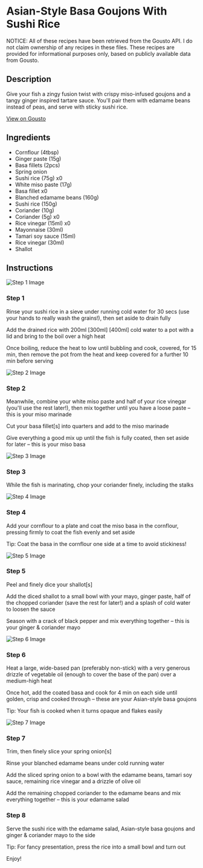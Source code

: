 # Asian-Style Basa Goujons With Sushi Rice

NOTICE: All of these recipes have been retrieved from the Gousto API. I do not claim ownership of any recipes in these files. These recipes are provided for informational purposes only, based on publicly available data from Gousto.

## Description

Give your fish a zingy fusion twist with crispy miso-infused goujons and a tangy ginger inspired tartare sauce. You'll pair them with edamame beans instead of peas, and serve with sticky sushi rice.

[View on Gousto](https://www.gousto.co.uk/recipes/cookbook/asian-style-fish-goujons-sushi-rice)

## Ingredients

- Cornflour (4tbsp)
- Ginger paste (15g)
- Basa fillets (2pcs)
- Spring onion
- Sushi rice (75g) x0
- White miso paste (17g)
- Basa fillet x0
- Blanched edamame beans (160g)
- Sushi rice (150g)
- Coriander (10g)
- Coriander (5g) x0
- Rice vinegar (15ml) x0
- Mayonnaise (30ml)
- Tamari soy sauce (15ml)
- Rice vinegar (30ml)
- Shallot

## Instructions

![Step 1 Image](https://production-media.gousto.co.uk/cms/recipe-step-image/Step-1-1678204722186-x200.jpg)

### Step 1

Rinse your sushi rice in a sieve under running cold water for 30 secs (use your hands to really wash the grains!), then set aside to drain fully

Add the drained rice with 200ml<span class="text-purple"><span class="text-danger"> [300ml]</span> [400ml]</span> cold water to a pot with a lid and bring to the boil over a high heat

Once boiling, reduce the heat to low until bubbling and cook, covered, for 15 min, then remove the pot from the heat and keep covered for a further 10 min before serving

![Step 2 Image](https://production-media.gousto.co.uk/cms/recipe-step-image/Step-2-1678204731977-x200.jpg)

### Step 2

Meanwhile, combine your white miso paste and half of your rice vinegar (you'll use the rest later!), then mix together until you have a loose paste – this is your miso marinade

Cut your basa fillet[s] into quarters and add to the miso marinade

Give everything a good mix up until the fish is fully coated, then set aside for later – this is your miso basa

![Step 3 Image](https://production-media.gousto.co.uk/cms/recipe-step-image/Step-3-1678204740876-x200.jpg)

### Step 3

While the fish is marinating, chop your coriander finely, including the stalks

![Step 4 Image](https://production-media.gousto.co.uk/cms/recipe-step-image/Step-4-1678204752135-x200.jpg)

### Step 4

Add your cornflour to a plate and coat the miso basa in the cornflour, pressing firmly to coat the fish evenly and set aside

Tip: Coat the basa in the cornflour one side at a time to avoid stickiness!

![Step 5 Image](https://production-media.gousto.co.uk/cms/recipe-step-image/Step-5-1678204762048-x200.jpg)

### Step 5

Peel and finely dice your shallot[s]

Add the diced shallot to a small bowl with your mayo, ginger paste, half of the chopped coriander (save the rest for later!) and a splash of cold water to loosen the sauce

Season with a crack of black pepper and mix everything together – this is your ginger & coriander mayo

![Step 6 Image](https://production-media.gousto.co.uk/cms/recipe-step-image/Step-6-1678204772743-x200.jpg)

### Step 6

Heat a large, wide-based pan (preferably non-stick) with a very generous drizzle of vegetable oil (enough to cover the base of the pan) over a medium-high heat

Once hot, add the coated basa and cook for 4 min on each side until golden, crisp and cooked through – these are your Asian-style basa goujons

Tip: Your fish is cooked when it turns opaque and flakes easily

![Step 7 Image](https://production-media.gousto.co.uk/cms/recipe-step-image/Step-7-1678204779354-x200.jpg)

### Step 7

Trim, then finely slice your spring onion[s]

Rinse your blanched edamame beans under cold running water

Add the sliced spring onion to a bowl with the edamame beans, tamari soy sauce, remaining rice vinegar and a drizzle of olive oil

Add the remaining chopped coriander to the edamame beans and mix everything together – this is your edamame salad

### Step 8

Serve the sushi rice with the edamame salad, Asian-style basa goujons and ginger & coriander mayo to the side

Tip: For fancy presentation, press the rice into a small bowl and turn out

Enjoy!

